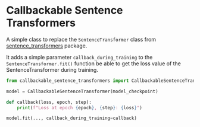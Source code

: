 # Callbackable Sentence Transformers

A simple class to replace the `SentenceTransformer` class from [sentence_transformers](https://sbert.net/) package.

It adds a simple parameter `callback_during_training` to the `SentenceTransformer.fit()` function be able to get the loss value of the SentenceTransformer during training.

```python
from callbackable_sentence_transformers import CallbackableSentenceTransformer

model = CallbackableSentenceTransformer(model_checkpoint)

def callback(loss, epoch, step):
    print(f"Loss at epoch {epoch}, {step}: {loss}")

model.fit(..., callback_during_training=callback)
```